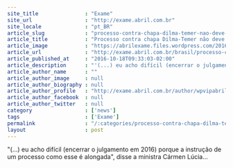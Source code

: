```yaml
---
site_title               : "Exame"
site_url                 : "http://exame.abril.com.br"
site_locale              : "pt_BR"
article_slug             : "processo-contra-chapa-dilma-temer-nao-deve-terminar-este-ano"
article_title            : "Processo contra chapa Dilma-Temer não deve terminar este ano"
article_image            : "https://abrilexame.files.wordpress.com/2016/10/size_960_16_9_michel-temer-dilma-rousseff.jpg?quality=70&strip=all&w=960"
article_url              : "http://exame.abril.com.br/brasil/processo-contra-chapa-dilma-temer-nao-deve-terminar-este-ano/"
article_published_at     : "2016-10-18T09:33:03-02:00"
article_description      : "'(...) eu acho difícil (encerrar o julgamento em 2016) porque a instrução de um processo como esse é alongada', disse a ministra Cármen Lúcia..."
article_author_name      : ""
article_author_image     : null
article_author_biography : null
article_author_profile   : "http://exame.abril.com.br/author/wpvipabril/"
article_author_facebook  : null
article_author_twitter   : null
category                 : ['news']
tags                     : ['Exame']
permalink                : "/:categories/processo-contra-chapa-dilma-temer-nao-deve-terminar-este-ano/"
layout                   : post
---
```


"(...) eu acho difícil (encerrar o julgamento em 2016) porque a instrução de um processo como esse é alongada", disse a ministra Cármen Lúcia...
